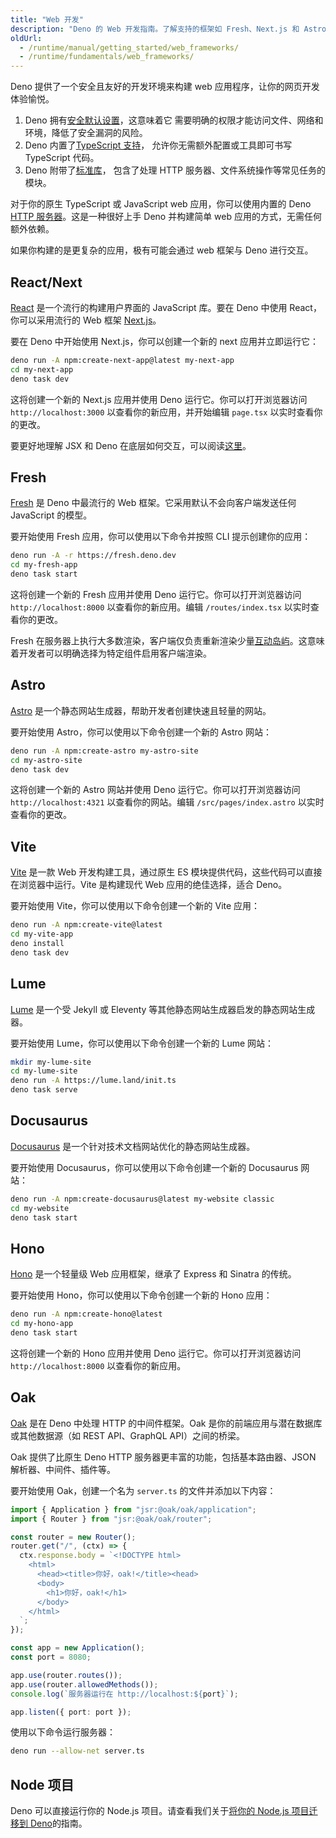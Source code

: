```yaml
---
title: "Web 开发"
description: "Deno 的 Web 开发指南。了解支持的框架如 Fresh、Next.js 和 Astro，以及用于构建现代 Web 应用的内置功能。"
oldUrl:
  - /runtime/manual/getting_started/web_frameworks/
  - /runtime/fundamentals/web_frameworks/
---
```


Deno 提供了一个安全且友好的开发环境来构建 web 应用程序，让你的网页开发体验愉悦。

1. Deno 拥有[安全默认设置](/runtime/fundamentals/security/)，这意味着它
   需要明确的权限才能访问文件、网络和环境，降低了安全漏洞的风险。
2. Deno 内置了[TypeScript 支持](/runtime/fundamentals/typescript/)，
   允许你无需额外配置或工具即可书写 TypeScript 代码。
3. Deno 附带了[标准库](/runtime/fundamentals/standard_library/)，
   包含了处理 HTTP 服务器、文件系统操作等常见任务的模块。

对于你的原生 TypeScript 或 JavaScript web 应用，你可以使用内置的 Deno [HTTP 服务器](/runtime/fundamentals/http_server/)。这是一种很好上手 Deno 并构建简单 web 应用的方式，无需任何额外依赖。

如果你构建的是更复杂的应用，极有可能会通过 web 框架与 Deno 进行交互。

## React/Next

[React](https://reactjs.org/) 是一个流行的构建用户界面的 JavaScript 库。要在 Deno 中使用 React，你可以采用流行的 Web 框架 [Next.js](https://nextjs.org/)。

要在 Deno 中开始使用 Next.js，你可以创建一个新的 next 应用并立即运行它：

```sh
deno run -A npm:create-next-app@latest my-next-app
cd my-next-app
deno task dev
```

这将创建一个新的 Next.js 应用并使用 Deno 运行它。你可以打开浏览器访问 `http://localhost:3000` 以查看你的新应用，并开始编辑 `page.tsx` 以实时查看你的更改。

要更好地理解 JSX 和 Deno 在底层如何交互，可以阅读[这里](/runtime/reference/jsx/)。

## Fresh

[Fresh](https://fresh.deno.dev/) 是 Deno 中最流行的 Web 框架。它采用默认不会向客户端发送任何 JavaScript 的模型。

要开始使用 Fresh 应用，你可以使用以下命令并按照 CLI 提示创建你的应用：

```sh
deno run -A -r https://fresh.deno.dev
cd my-fresh-app
deno task start
```

这将创建一个新的 Fresh 应用并使用 Deno 运行它。你可以打开浏览器访问 `http://localhost:8000` 以查看你的新应用。编辑 `/routes/index.tsx` 以实时查看你的更改。

Fresh 在服务器上执行大多数渲染，客户端仅负责重新渲染少量[互动岛屿](https://jasonformat.com/islands-architecture/)。这意味着开发者可以明确选择为特定组件启用客户端渲染。

## Astro

[Astro](https://astro.build/) 是一个静态网站生成器，帮助开发者创建快速且轻量的网站。

要开始使用 Astro，你可以使用以下命令创建一个新的 Astro 网站：

```sh
deno run -A npm:create-astro my-astro-site
cd my-astro-site
deno task dev
```

这将创建一个新的 Astro 网站并使用 Deno 运行它。你可以打开浏览器访问 `http://localhost:4321` 以查看你的网站。编辑 `/src/pages/index.astro` 以实时查看你的更改。

## Vite

[Vite](https://vitejs.dev/) 是一款 Web 开发构建工具，通过原生 ES 模块提供代码，这些代码可以直接在浏览器中运行。Vite 是构建现代 Web 应用的绝佳选择，适合 Deno。

要开始使用 Vite，你可以使用以下命令创建一个新的 Vite 应用：

```sh
deno run -A npm:create-vite@latest
cd my-vite-app
deno install
deno task dev
```

## Lume

[Lume](https://lume.land/) 是一个受 Jekyll 或 Eleventy 等其他静态网站生成器启发的静态网站生成器。

要开始使用 Lume，你可以使用以下命令创建一个新的 Lume 网站：

```sh
mkdir my-lume-site
cd my-lume-site
deno run -A https://lume.land/init.ts
deno task serve
```

## Docusaurus

[Docusaurus](https://docusaurus.io/) 是一个针对技术文档网站优化的静态网站生成器。

要开始使用 Docusaurus，你可以使用以下命令创建一个新的 Docusaurus 网站：

```sh
deno run -A npm:create-docusaurus@latest my-website classic
cd my-website
deno task start
```

## Hono

[Hono](https://hono.dev) 是一个轻量级 Web 应用框架，继承了 Express 和 Sinatra 的传统。

要开始使用 Hono，你可以使用以下命令创建一个新的 Hono 应用：

```sh
deno run -A npm:create-hono@latest
cd my-hono-app
deno task start
```

这将创建一个新的 Hono 应用并使用 Deno 运行它。你可以打开浏览器访问 `http://localhost:8000` 以查看你的新应用。

## Oak

[Oak](https://jsr.io/@oak/oak) 是在 Deno 中处理 HTTP 的中间件框架。Oak 是你的前端应用与潜在数据库或其他数据源（如 REST API、GraphQL API）之间的桥梁。

Oak 提供了比原生 Deno HTTP 服务器更丰富的功能，包括基本路由器、JSON 解析器、中间件、插件等。

要开始使用 Oak，创建一个名为 `server.ts` 的文件并添加以下内容：

```ts
import { Application } from "jsr:@oak/oak/application";
import { Router } from "jsr:@oak/oak/router";

const router = new Router();
router.get("/", (ctx) => {
  ctx.response.body = `<!DOCTYPE html>
    <html>
      <head><title>你好，oak!</title><head>
      <body>
        <h1>你好，oak!</h1>
      </body>
    </html>
  `;
});

const app = new Application();
const port = 8080;

app.use(router.routes());
app.use(router.allowedMethods());
console.log(`服务器运行在 http://localhost:${port}`);

app.listen({ port: port });
```

使用以下命令运行服务器：

```sh
deno run --allow-net server.ts
```

## Node 项目

Deno 可以直接运行你的 Node.js 项目。请查看我们关于[将你的 Node.js 项目迁移到 Deno]( /runtime/fundamentals/node/#migrating-from-node.js-to-deno)的指南。